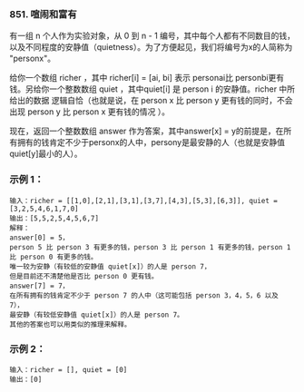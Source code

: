 ### 851. 喧闹和富有
有一组 n 个人作为实验对象，从 0 到 n - 1 编号，其中每个人都有不同数目的钱，以及不同程度的安静值（quietness）。为了方便起见，我们将编号为x的人简称为 "personx"。

给你一个数组 richer ，其中 richer[i] = [ai, bi] 表示 personai比 personbi更有钱。另给你一个整数数组 quiet ，其中quiet[i] 是 person i 的安静值。richer 中所给出的数据 逻辑自恰（也就是说，在 person x 比 person y 更有钱的同时，不会出现 person y 比 person x 更有钱的情况 ）。

现在，返回一个整数数组 answer 作为答案，其中answer[x] = y的前提是，在所有拥有的钱肯定不少于personx的人中，persony是最安静的人（也就是安静值quiet[y]最小的人）。

### 示例 1：
    输入：richer = [[1,0],[2,1],[3,1],[3,7],[4,3],[5,3],[6,3]], quiet = [3,2,5,4,6,1,7,0]
    输出：[5,5,2,5,4,5,6,7]
    解释： 
    answer[0] = 5，
    person 5 比 person 3 有更多的钱，person 3 比 person 1 有更多的钱，person 1 比 person 0 有更多的钱。
    唯一较为安静（有较低的安静值 quiet[x]）的人是 person 7，
    但是目前还不清楚他是否比 person 0 更有钱。
    answer[7] = 7，
    在所有拥有的钱肯定不少于 person 7 的人中（这可能包括 person 3，4，5，6 以及 7），
    最安静（有较低安静值 quiet[x]）的人是 person 7。
    其他的答案也可以用类似的推理来解释。
### 示例 2：
    输入：richer = [], quiet = [0]
    输出：[0]
